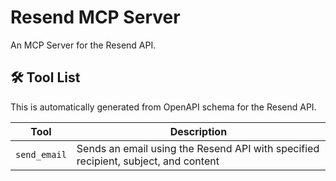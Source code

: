 # Resend MCP Server

An MCP Server for the Resend API.

## 🛠️ Tool List

This is automatically generated from OpenAPI schema for the Resend API.


| Tool | Description |
|------|-------------|
| `send_email` | Sends an email using the Resend API with specified recipient, subject, and content |
